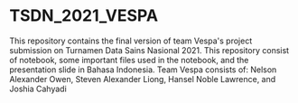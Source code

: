 # TSDN_2021_VESPA
This repository contains the final version of team Vespa's project submission on Turnamen Data Sains Nasional 2021. This repository consist of notebook, some important files used in the notebook, and the presentation slide in Bahasa Indonesia.  Team Vespa consists of: Nelson Alexander Owen, Steven Alexander Liong, Hansel Noble Lawrence, and Joshia Cahyadi
